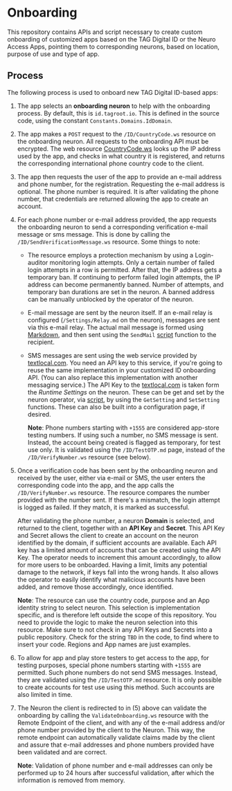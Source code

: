 Onboarding
=============

This repository contains APIs and script necessary to create custom onboarding of customized apps based on the TAG Digital ID or 
the Neuro Access Apps, pointing them to corresponding neurons, based on location, purpose of use and type of app.

Process
----------

The following process is used to onboard new TAG Digital ID-based apps:

1.	The app selects an **onboarding neuron** to help with the onboarding process. By default, this is `id.tagroot.io`. This
	is defined in the source code, using the constant `Constants.Domains.IdDomain`.

2.	The app makes a `POST` request to the `/ID/CountryCode.ws` resource on the onboarding neuron. All requests to the onboarding
	API must be encrypted. The web resource [CountryCode.ws](Root/ID/CountryCode.ws) looks up the IP address used by the app,
	and checks in what country it is registered, and returns the corresponding international phone country code to the client.

3.	The app then requests the user of the app to provide an e-mail address and phone number, for the registration. Requesting
	the e-mail address is optional. The phone number is required. It is after validating the phone number, that credentials
	are returned allowing the app to create an account.

4.	For each phone number or e-mail address provided, the app requests the onboarding neuron to send a corresponding verification
	e-mail message or sms message. This is done by calling the `/ID/SendVerificationMessage.ws` resource. Some things to note:

	*	The resource employs a protection mechanism by using a Login-auditor monitoring login attempts. Only a certain number
		of failed login attempts in a row is permitted. After that, the IP address gets a temporary ban. If continuing to
		perform failed login attempts, the IP address can become permanently banned. Number of attempts, and temporary ban
		durations are set in the neuron. A banned address can be manually unblocked by the operator of the neuron.

	*	E-mail message are sent by the neuron itself. If an e-mail relay is configured (`/Settings/Relay.md` on the neuron),
		messages are sent via this e-mail relay. The actual mail message is formed using [Markdown][], and then sent using the
		`SendMail` [script][] function to the recipient.

	*	SMS messages are sent using the web service provided by [textlocal.com][]. You need an API key to
		this service, if you're going to reuse the same implementation in your customized ID onboarding API. (You can also replace
		this implementation with another messaging service.) The API Key to the [textlocal.com][] is taken form the
		*Runtime Settings* on the neuron. These can be get and set by the neuron operator, via [script][], by using the
		`GetSetting` and `SetSetting` functions. These can also be built into a configuration page, if desired.

		**Note**: Phone numbers starting with `+1555` are considered app-store testing numbers. If using such a number, no
		SMS message is sent. Instead, the account being created is flagged as temporary, for test use only. It is validated
		using the `/ID/TestOTP.md` page, instead of the `/ID/VerifyNumber.ws` resource (see below).

5.	Once a verification code has been sent by the onboarding neuron and received by the user, either via e-mail or SMS, the user
	enters the corresponding code into the app, and the app calls the `/ID/VerifyNumber.ws` resource. The resource compares the
	number provided with the number sent. If there's a mismatch, the login attempt is logged as failed. If they match, it is marked
	as successful.
	
	After validating the phone number, a neuron **Domain** is selected, and returned to the client, together with an **API Key** 
	and **Secret**. This API Key and Secret allows the client to create an account on the neuron identified by the domain, if 
	sufficient accounts are available. Each API key has a limited amount of accounts that can be created using the API Key. The 
	operator needs to increment this amount accordingly, to allow for more users to be onboarded. Having a limit, limits any 
	potential damage to the network, if keys fall into the wrong hands. It also allows the operator to easily identify what 
	malicious accounts have been added, and remove those accordingly, once identified.

	**Note**: The resource can use the country code, purpose and an App identity string to select neuron. This selection is
	implementation specific, and is therefore left outside the scope of this repository. You need to provide the logic to make
	the neuron selection into this resource. Make sure to not check in any API Keys and Secrets into a public repository.
	Check for the string `TBD` in the code, to find where to insert your code. Regions and App names are just examples.

6.	To allow for app and play store testers to get access to the app, for testing purposes, special phone numbers starting with
	`+1555` are permitted. Such phone numbers do not send SMS messages. Instead, they are validated using the `/ID/TestOTP.md`
	resource. It is only possible to create accounts for test use using this method. Such accounts are also limited in time.

7.	The Neuron the client is redirected to in (5) above can validate the onboarding by calling the `ValidateOnboarding.ws`
	resource with the Remote Endpoint of the client, and with any of the e-mail address and/or phone number provided by the
	client to the Neuron. This way, the remote endpoint can automatically validate claims made by the client and assure that
	e-mail addresses and phone numbers provided have been validated and are correct.
	
	**Note**: Validation of phone number and e-mail addresses can only be performed up to 24 hours after successful validation,
	after which the information is removed from memory.

[textlocal.com]: https://textlocal.com/
[script]: https://lab.tagroot.io/Script.md
[Markdown]: https://lab.tagroot.io/Markdown.md